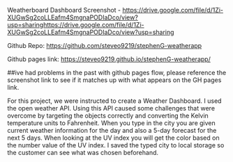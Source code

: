 Weatherboard Dashboard Screenshot - https://drive.google.com/file/d/1Zi-XUGwSg2coLLEafm4SmgnaPODIaDco/view?usp=sharinghttps://drive.google.com/file/d/1Zi-XUGwSg2coLLEafm4SmgnaPODIaDco/view?usp=sharing

Github Repo: https://github.com/steveo9219/stephenG-weatherapp

Github pages link: https://steveo9219.github.io/stephenG-weatherapp/

##ive had problems in the past with github pages flow, please reference the screenshot link to see if it matches up with what appears on the GH pages link.

For this project, we were instructed to create a Weather Dashboard.
I used the open weather API. Using this API caused some challenges that were overcome by targeting the objects correctly and converting the Kelvin temperature units to Fahrenheit. When you type in the city you are given current weather information for the day and also a 5-day forecast for the next 5 days. When looking at the UV index you will get the color based on the number value of the UV index. I saved the typed city to local storage so the customer can see what was chosen beforehand.
